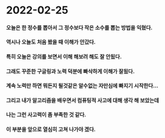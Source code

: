 # 2022-02-25
#### 오늘은 한 정수를 뽑아서 그 정수보다 작은 소수를 뽑는 방법을 익혔다.
#### 역시나 오늘도 처음 봤을 때 이해가 안갔다.
#### 특히 오늘은 강의를 보면서 이해 해보려 해도 잘 안됬다.
#### 그래도 꾸준한 구글링과 노력 덕분에 빠삭하게 이해가 잘됬다.
#### 계속 노력만 하면 뭐든지 될것같은 알수없는 자만심에 빠지기 시작한다...
#### 그리고 내가 알고리즘을 배우면서 컴퓨팅적 사고에 대해 생각 해 보았는데
#### 나는 그런 사고력이 좀 부족한 것 같다.
#### 이 부분을 앞으로 열심히 고쳐 나가야 겠다.
